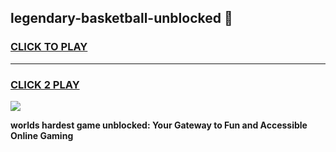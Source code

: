
## legendary-basketball-unblocked 👋
<h3>
<a href="https://premium.freeplayer.one?title=legendary-basketball-unblocked&ref=14F">CLICK TO PLAY</a></h3>
<hr>

<h3>
<a href="https://premium.freeplayer.one?title=legendary-basketball-unblocked&ref=14F">CLICK 2 PLAY</a>
  
</h3>

<a href="https://premium.freeplayer.one?title=legendary-basketball-unblocked&ref=12F/"><img src="https://clearcache.store/games.png"></a>


**worlds hardest game unblocked: Your Gateway to Fun and Accessible Online Gaming**
